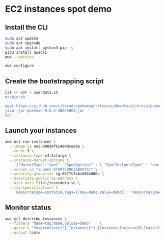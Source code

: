 # EC2 instances spot demo

## Install the CLI

```bash
sudo apt update
sudo apt upgrade
sudo apt install python3-pip -y
pip3 install awscli
aws --version
```

```bash
aws configure
```

## Create the bootstrapping script

```bash
cat << EOF > userdata.sh
#!/bin/sh

wget https://github.com/ciberado/pokemon/releases/download/stress/pokemon-0.0.4-SNAPSHOT.jar
java -jar pokemon-0.0.4-SNAPSHOT.jar
EOF
```

## Launch your instances

```bash
aws ec2 run-instances \
  --image-id ami-00890f614e48ce866 \
  --count 3 \
  --instance-type c4.4xlarge \
  --instance-market-options \
    '{"MarketType":"spot", "SpotOptions" : { "SpotInstanceType" : "one-time"}}' \
  --subnet-id "subnet-0f00f589b56094f8c" \
  --security-group-ids sg-0377cfcbc040a880c \
  --associate-public-ip-address \
  --user-data file://userdata.sh \
  --tag-specifications \
    'ResourceType=instance,Tags=[{Key=Name,Value=demo}]' 'ResourceType=volume,Tags=[{Key=Name,Value=demo}]' 
```

## Monitor status

```bash
aws ec2 describe-instances \
  --filters "Name=tag:Name,Values=demo"    \
  --query \ "Reservations[*].Instances[*].{Instance:InstanceId,State:State.Name,IP:PublicIpAddress,AZ:Placement.AvailabilityZone,Name:Tags[?Key=='Name']|[0].Value}"   \
  --output table
 ```
 
 

